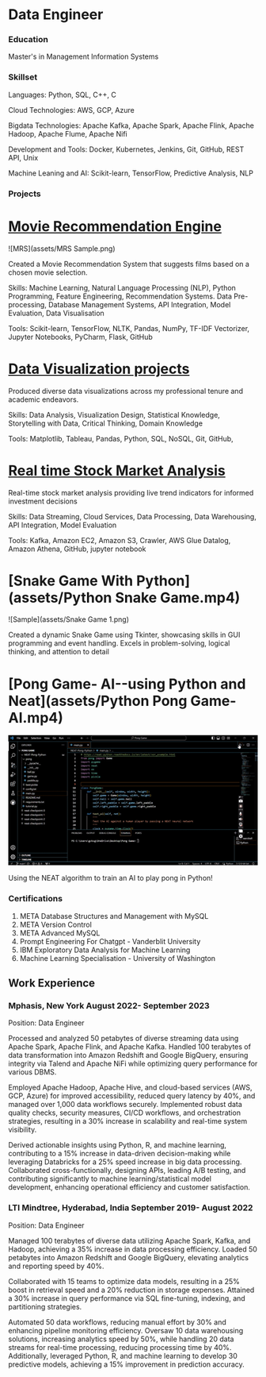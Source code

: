 # Data Engineer

### Education
Master's in Management Information Systems

### Skillset
Languages: Python, SQL, C++, C

Cloud Technologies: AWS, GCP, Azure

Bigdata Technologies: Apache Kafka, Apache Spark, Apache Flink, Apache Hadoop, Apache Flume, Apache Nifi

Development and Tools: Docker, Kubernetes, Jenkins, Git, GitHub, REST API, Unix

Machine Leaning and AI: Scikit-learn, TensorFlow, Predictive Analysis, NLP

### Projects

# [Movie Recommendation Engine]( https://mrs-sg-bfc2e6fa78db.herokuapp.com/)

![MRS](assets/MRS Sample.png)

Created a Movie Recommendation System that suggests films based on a chosen movie selection.

Skills: Machine Learning, Natural Language Processing (NLP), Python Programming, Feature Engineering, Recommendation Systems. Data Pre-processing, Database 
Management Systems, API Integration, Model Evaluation, Data Visualisation

Tools: Scikit-learn, TensorFlow, NLTK, Pandas, NumPy, TF-IDF Vectorizer, Jupyter Notebooks, PyCharm, Flask, GitHub

# [Data Visualization projects]( https://public.tableau.com/app/profile/santhosh.guntupalli/vizzes )

Produced diverse data visualizations across my professional tenure and academic endeavors.

Skills: Data Analysis, Visualization Design, Statistical Knowledge, Storytelling with Data, Critical Thinking, Domain Knowledge

Tools: Matplotlib, Tableau, Pandas, Python, SQL, NoSQL, Git, GitHub,

# [Real time Stock Market Analysis]( https://github.com/guntupalli09/stock_market-real_time-analysis )

Real-time stock market analysis providing live trend indicators for informed investment decisions

Skills: Data Streaming, Cloud Services, Data Processing, Data Warehousing, API Integration, Model Evaluation

Tools: Kafka, Amazon EC2, Amazon S3, Crawler, AWS Glue Datalog, Amazon Athena, GitHub, jupyter notebook

# [Snake Game With Python](assets/Python Snake Game.mp4)

![Sample](assets/Snake Game 1.png)



Created a dynamic Snake Game using Tkinter, showcasing skills in GUI programming and event handling. Excels in problem-solving, logical thinking, and attention to detail

# [Pong Game- AI--using Python and Neat](assets/Python Pong Game-AI.mp4)

![Sample](assets/PythonPongGame-AI.gif)

Using the NEAT algorithm to train an AI to play pong in Python!

### Certifications
1. META Database Structures and Management with MySQL
2. META Version Control
3. META Advanced MySQL
4. Prompt Engineering For Chatgpt - Vanderblit University
5. IBM Exploratory Data Analysis for Machine Learning
6. Machine Learning Specialisation - University of Washington

## Work Experience

### Mphasis, New York                                                                                                                  August 2022- September 2023
Position: Data Engineer

Processed and analyzed 50 petabytes of diverse streaming data using Apache Spark, Apache Flink, and Apache Kafka.
Handled 100 terabytes of data transformation into Amazon Redshift and Google BigQuery, ensuring integrity via Talend and Apache NiFi while optimizing query performance for various DBMS.

Employed Apache Hadoop, Apache Hive, and cloud-based services (AWS, GCP, Azure) for improved accessibility, reduced query latency by 40%, and managed over 1,000 data workflows securely.
Implemented robust data quality checks, security measures, CI/CD workflows, and orchestration strategies, resulting in a 30% increase in scalability and real-time system visibility.

Derived actionable insights using Python, R, and machine learning, contributing to a 15% increase in data-driven decision-making while leveraging Databricks for a 25% speed increase in big data processing.
Collaborated cross-functionally, designing APIs, leading A/B testing, and contributing significantly to machine learning/statistical model development, enhancing operational efficiency and customer satisfaction.

### LTI Mindtree, Hyderabad, India                                                     September 2019- August 2022
Position: Data Engineer

Managed 100 terabytes of diverse data utilizing Apache Spark, Kafka, and Hadoop, achieving a 35% increase in data processing efficiency.
Loaded 50 petabytes into Amazon Redshift and Google BigQuery, elevating analytics and reporting speed by 40%.

Collaborated with 15 teams to optimize data models, resulting in a 25% boost in retrieval speed and a 20% reduction in storage expenses.
Attained a 30% increase in query performance via SQL fine-tuning, indexing, and partitioning strategies.

Automated 50 data workflows, reducing manual effort by 30% and enhancing pipeline monitoring efficiency.
Oversaw 10 data warehousing solutions, increasing analytics speed by 50%, while handling 20 data streams for real-time processing, reducing processing time by 40%. Additionally, leveraged Python, R, and machine learning to develop 30 predictive models, achieving a 15% improvement in prediction accuracy.





